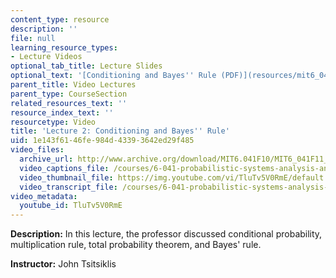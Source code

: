 ```yaml
---
content_type: resource
description: ''
file: null
learning_resource_types:
- Lecture Videos
optional_tab_title: Lecture Slides
optional_text: '[Conditioning and Bayes'' Rule (PDF)](resources/mit6_041f10_l02)'
parent_title: Video Lectures
parent_type: CourseSection
related_resources_text: ''
resource_index_text: ''
resourcetype: Video
title: 'Lecture 2: Conditioning and Bayes'' Rule'
uid: 1e143f61-46fe-984d-4339-3642ed29f485
video_files:
  archive_url: http://www.archive.org/download/MIT6.041F10/MIT6_041F11_lec02_300k.mp4
  video_captions_file: /courses/6-041-probabilistic-systems-analysis-and-applied-probability-fall-2010/ab44f6d08f595638873423334e065959_TluTv5V0RmE.vtt
  video_thumbnail_file: https://img.youtube.com/vi/TluTv5V0RmE/default.jpg
  video_transcript_file: /courses/6-041-probabilistic-systems-analysis-and-applied-probability-fall-2010/92ff13dc0bfc3bc78a6844399e48e146_TluTv5V0RmE.pdf
video_metadata:
  youtube_id: TluTv5V0RmE
---
```


**Description:** In this lecture, the professor discussed conditional probability, multiplication rule, total probability theorem, and Bayes' rule.

**Instructor:** John Tsitsiklis